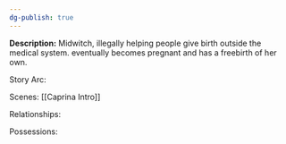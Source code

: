 ```yaml
---
dg-publish: true
---
```

**Description:**
Midwitch, illegally helping people give birth outside the medical system. eventually becomes pregnant and has a freebirth of her own.

Story Arc:

Scenes:
[[Caprina Intro]]

Relationships:

Possessions: